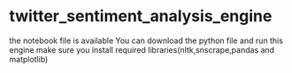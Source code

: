 # twitter_sentiment_analysis_engine
the notebook file is available
You can download the python file and run this engine
make sure you install required libraries(nltk,snscrape,pandas and matplotlib)
